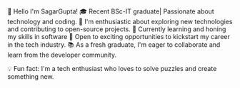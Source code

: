 👋 Hello
I'm SagarGupta!
🎓 Recent BSc-IT graduate| Passionate about technology and coding.
🔭 I'm enthusiastic about exploring new technologies and contributing to open-source projects.
🌱 Currently learning and honing my skills in software
💼 Open to exciting opportunities to kickstart my career in the tech industry.
📚 As a fresh graduate, I'm eager to collaborate and learn from the developer community.

💡 Fun fact: I'm a tech enthusiast who loves to solve puzzles and create something new.
